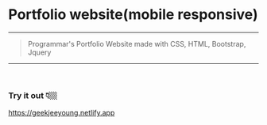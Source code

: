 # Portfolio website(mobile responsive)

---

> Programmar's Portfolio Website made with CSS, HTML, Bootstrap, Jquery

---

<br>

### Try it out 👇🏼

https://geekjeeyoung.netlify.app
